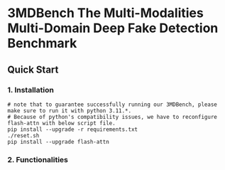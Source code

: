 # 3MDBench The Multi-Modalities Multi-Domain Deep Fake Detection Benchmark
## Quick Start
### 1. Installation
```
# note that to guarantee successfully running our 3MDBench, please make sure to run it with python 3.11.*.
# Because of python's compatibility issues, we have to reconfigure flash-attn with below script file.
pip install --upgrade -r requirements.txt
./reset.sh
pip install --upgrade flash-attn
```
### 2. Functionalities

